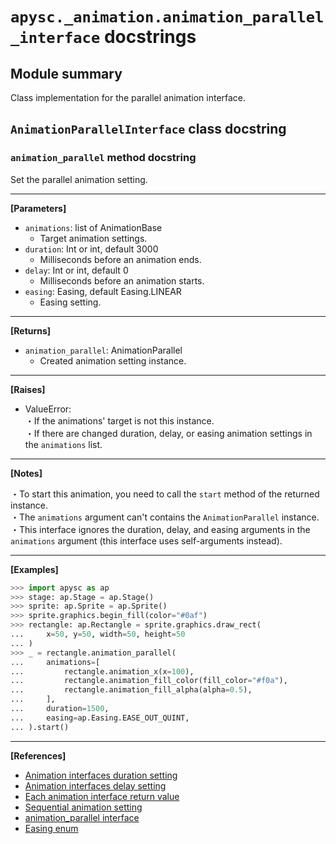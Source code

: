 # `apysc._animation.animation_parallel_interface` docstrings

## Module summary

Class implementation for the parallel animation interface.

## `AnimationParallelInterface` class docstring

### `animation_parallel` method docstring

Set the parallel animation setting.<hr>

**[Parameters]**

- `animations`: list of AnimationBase
  - Target animation settings.
- `duration`: Int or int, default 3000
  - Milliseconds before an animation ends.
- `delay`: Int or int, default 0
  - Milliseconds before an animation starts.
- `easing`: Easing, default Easing.LINEAR
  - Easing setting.

<hr>

**[Returns]**

- `animation_parallel`: AnimationParallel
  - Created animation setting instance.

<hr>

**[Raises]**

- ValueError: <br> ・If the animations' target is not this instance. <br> ・If there are changed duration, delay, or easing animation settings in the `animations` list.

<hr>

**[Notes]**

 ・To start this animation, you need to call the `start` method of the returned instance. <br> ・The `animations` argument can't contains the `AnimationParallel` instance. <br> ・This interface ignores the duration, delay, and easing arguments in the `animations` argument (this interface uses self-arguments instead).<hr>

**[Examples]**

```py
>>> import apysc as ap
>>> stage: ap.Stage = ap.Stage()
>>> sprite: ap.Sprite = ap.Sprite()
>>> sprite.graphics.begin_fill(color="#0af")
>>> rectangle: ap.Rectangle = sprite.graphics.draw_rect(
...     x=50, y=50, width=50, height=50
... )
>>> _ = rectangle.animation_parallel(
...     animations=[
...         rectangle.animation_x(x=100),
...         rectangle.animation_fill_color(fill_color="#f0a"),
...         rectangle.animation_fill_alpha(alpha=0.5),
...     ],
...     duration=1500,
...     easing=ap.Easing.EASE_OUT_QUINT,
... ).start()
```

<hr>

**[References]**

- [Animation interfaces duration setting](https://simon-ritchie.github.io/apysc/en/animation_duration.html)
- [Animation interfaces delay setting](https://simon-ritchie.github.io/apysc/en/animation_delay.html)
- [Each animation interface return value](https://simon-ritchie.github.io/apysc/en/animation_return_value.html)
- [Sequential animation setting](https://simon-ritchie.github.io/apysc/en/sequential_animation.html)
- [animation_parallel interface](https://simon-ritchie.github.io/apysc/en/animation_parallel.html)
- [Easing enum](https://simon-ritchie.github.io/apysc/en/easing_enum.html)
